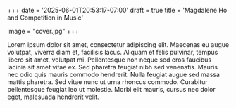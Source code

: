 +++
date = '2025-06-01T20:53:17-07:00'
draft = true
title = 'Magdalene Ho and Competition in Music'

image = "cover.jpg"
+++

Lorem ipsum dolor sit amet, consectetur adipiscing elit. Maecenas eu augue volutpat, viverra diam et, facilisis lacus. Aliquam et felis pulvinar, tempus libero sit amet, volutpat mi. Pellentesque non neque sed eros faucibus lacinia sit amet vitae ex. Sed pharetra feugiat nibh sed venenatis. Mauris nec odio quis mauris commodo hendrerit. Nulla feugiat augue sed massa mattis pharetra. Sed vitae nunc ut urna rhoncus commodo. Curabitur pellentesque feugiat leo ut molestie. Morbi elit mauris, cursus nec dolor eget, malesuada hendrerit velit.